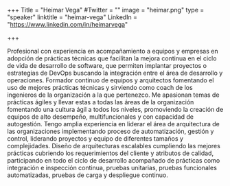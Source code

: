 +++
Title = "Heimar Vega"
#Twitter = ""
image = "heimar.png"
type = "speaker"
linktitle = "heimar-vega"
LinkedIn = "https://www.linkedin.com/in/heimarvega"

+++

Profesional con experiencia en acompañamiento a equipos y empresas en adopción de prácticas técnicas que facilitan la mejora continua en el ciclo de vida de desarrollo de software, que permiten implantar proyectos o estrategias de DevOps buscando la integración entre el área de desarrollo y operaciones. Formador continuo de equipos y arquitectos fomentando el uso de mejores prácticas técnicas y sirviendo como coach de los ingenieros de la organización a la que pertenezco. Me apasionan temas de prácticas ágiles y llevar estas a todas las áreas de la organización fomentando una cultura ágil a todos los niveles, promoviendo la creación de equipos de alto desempeño, multifuncionales y con capacidad de autogestión.
Tengo amplia experiencia en liderar el área de arquitectura de las organizaciones implementando proceso de automatización, gestión y control, liderando proyectos y equipo de diferentes tamaños y complejidades. Diseño de arquitecturas escalables cumpliendo las mejores prácticas cubriendo los requerimientos del cliente y atributos de calidad, participando en todo el ciclo de desarrollo acompañado de prácticas como integración e inspección continua, pruebas unitarias, pruebas funcionales automatizadas, pruebas de carga y despliegue continuo. 





